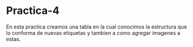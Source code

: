 # Practica-4
En esta practica creamos una tabla en la cual conocimos la estructura que lo conforma de nuevas etiquetas y tambien a como agregar imagenes a estas.
